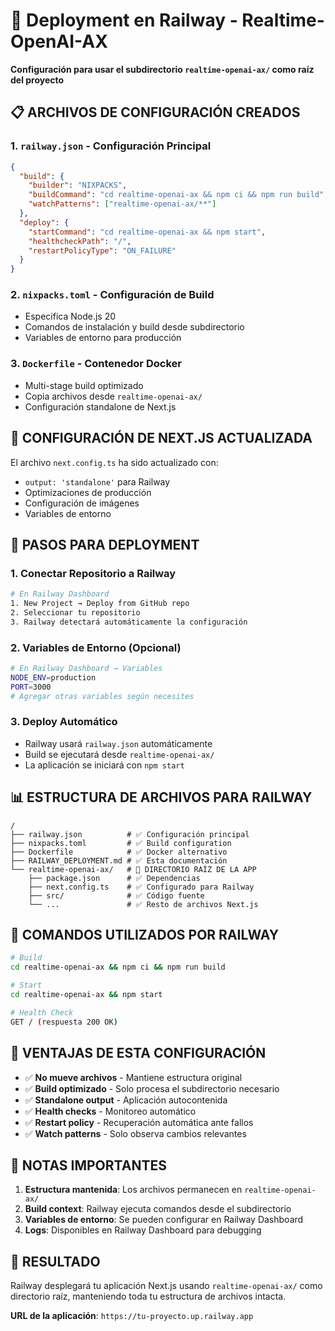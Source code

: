 # 🚀 Deployment en Railway - Realtime-OpenAI-AX

**Configuración para usar el subdirectorio `realtime-openai-ax/` como raíz del proyecto**

## 📋 ARCHIVOS DE CONFIGURACIÓN CREADOS

### 1. `railway.json` - Configuración Principal
```json
{
  "build": {
    "builder": "NIXPACKS",
    "buildCommand": "cd realtime-openai-ax && npm ci && npm run build",
    "watchPatterns": ["realtime-openai-ax/**"]
  },
  "deploy": {
    "startCommand": "cd realtime-openai-ax && npm start",
    "healthcheckPath": "/",
    "restartPolicyType": "ON_FAILURE"
  }
}
```

### 2. `nixpacks.toml` - Configuración de Build
- Especifica Node.js 20
- Comandos de instalación y build desde subdirectorio
- Variables de entorno para producción

### 3. `Dockerfile` - Contenedor Docker
- Multi-stage build optimizado
- Copia archivos desde `realtime-openai-ax/`
- Configuración standalone de Next.js

## 🎯 CONFIGURACIÓN DE NEXT.JS ACTUALIZADA

El archivo `next.config.ts` ha sido actualizado con:
- `output: 'standalone'` para Railway
- Optimizaciones de producción
- Configuración de imágenes
- Variables de entorno

## 🚀 PASOS PARA DEPLOYMENT

### 1. Conectar Repositorio a Railway
```bash
# En Railway Dashboard
1. New Project → Deploy from GitHub repo
2. Seleccionar tu repositorio
3. Railway detectará automáticamente la configuración
```

### 2. Variables de Entorno (Opcional)
```bash
# En Railway Dashboard → Variables
NODE_ENV=production
PORT=3000
# Agregar otras variables según necesites
```

### 3. Deploy Automático
- Railway usará `railway.json` automáticamente
- Build se ejecutará desde `realtime-openai-ax/`
- La aplicación se iniciará con `npm start`

## 📊 ESTRUCTURA DE ARCHIVOS PARA RAILWAY

```
/
├── railway.json          # ✅ Configuración principal
├── nixpacks.toml         # ✅ Build configuration
├── Dockerfile            # ✅ Docker alternativo
├── RAILWAY_DEPLOYMENT.md # ✅ Esta documentación
└── realtime-openai-ax/   # 🎯 DIRECTORIO RAÍZ DE LA APP
    ├── package.json      # ✅ Dependencias
    ├── next.config.ts    # ✅ Configurado para Railway
    ├── src/              # ✅ Código fuente
    └── ...               # ✅ Resto de archivos Next.js
```

## 🔧 COMANDOS UTILIZADOS POR RAILWAY

```bash
# Build
cd realtime-openai-ax && npm ci && npm run build

# Start
cd realtime-openai-ax && npm start

# Health Check
GET / (respuesta 200 OK)
```

## 🎯 VENTAJAS DE ESTA CONFIGURACIÓN

- ✅ **No mueve archivos** - Mantiene estructura original
- ✅ **Build optimizado** - Solo procesa el subdirectorio necesario
- ✅ **Standalone output** - Aplicación autocontenida
- ✅ **Health checks** - Monitoreo automático
- ✅ **Restart policy** - Recuperación automática ante fallos
- ✅ **Watch patterns** - Solo observa cambios relevantes

## 🚨 NOTAS IMPORTANTES

1. **Estructura mantenida**: Los archivos permanecen en `realtime-openai-ax/`
2. **Build context**: Railway ejecuta comandos desde el subdirectorio
3. **Variables de entorno**: Se pueden configurar en Railway Dashboard
4. **Logs**: Disponibles en Railway Dashboard para debugging

## 🎉 RESULTADO

Railway desplegará tu aplicación Next.js usando `realtime-openai-ax/` como directorio raíz, manteniendo toda tu estructura de archivos intacta.

**URL de la aplicación**: `https://tu-proyecto.up.railway.app`
